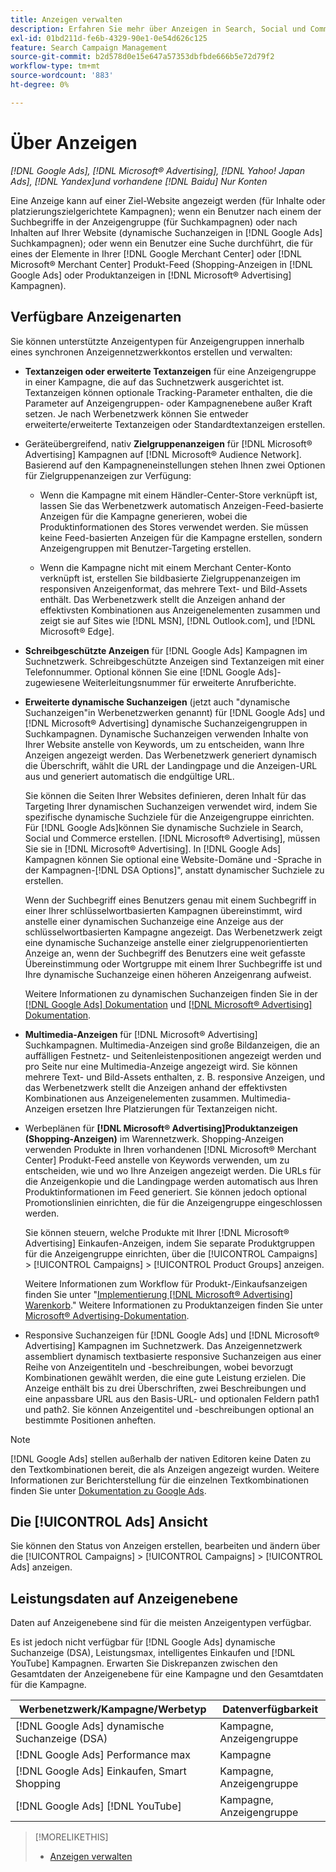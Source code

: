 ```yaml
---
title: Anzeigen verwalten
description: Erfahren Sie mehr über Anzeigen in Search, Social und Commerce, einschließlich der verfügbaren Anzeigentypen.
exl-id: 01bd211d-fe6b-4329-90e1-0e54d626c125
feature: Search Campaign Management
source-git-commit: b2d578d0e15e647a57353dbfbde666b5e72d79f2
workflow-type: tm+mt
source-wordcount: '883'
ht-degree: 0%

---
```


# Über Anzeigen

*[!DNL Google Ads], [!DNL Microsoft® Advertising], [!DNL Yahoo! Japan Ads], [!DNL Yandex]und vorhandene [!DNL Baidu] Nur Konten*

Eine Anzeige kann auf einer Ziel-Website angezeigt werden (für Inhalte oder platzierungszielgerichtete Kampagnen); wenn ein Benutzer nach einem der Suchbegriffe in der Anzeigengruppe (für Suchkampagnen) oder nach Inhalten auf Ihrer Website (dynamische Suchanzeigen in [!DNL Google Ads] Suchkampagnen); oder wenn ein Benutzer eine Suche durchführt, die für eines der Elemente in Ihrer [!DNL Google Merchant Center] oder [!DNL Microsoft® Merchant Center] Produkt-Feed (Shopping-Anzeigen in [!DNL Google Ads] oder Produktanzeigen in [!DNL Microsoft® Advertising] Kampagnen).

## Verfügbare Anzeigenarten

Sie können unterstützte Anzeigentypen für Anzeigengruppen innerhalb eines synchronen Anzeigennetzwerkkontos erstellen und verwalten:

* **Textanzeigen oder erweiterte Textanzeigen** für eine Anzeigengruppe in einer Kampagne, die auf das Suchnetzwerk ausgerichtet ist. Textanzeigen können optionale Tracking-Parameter enthalten, die die Parameter auf Anzeigengruppen- oder Kampagnenebene außer Kraft setzen. Je nach Werbenetzwerk können Sie entweder erweiterte/erweiterte Textanzeigen oder Standardtextanzeigen erstellen.

* Geräteübergreifend, nativ **Zielgruppenanzeigen** für [!DNL Microsoft® Advertising] Kampagnen auf [!DNL Microsoft® Audience Network]. Basierend auf den Kampagneneinstellungen stehen Ihnen zwei Optionen für Zielgruppenanzeigen zur Verfügung:

   * Wenn die Kampagne mit einem Händler-Center-Store verknüpft ist, lassen Sie das Werbenetzwerk automatisch Anzeigen-Feed-basierte Anzeigen für die Kampagne generieren, wobei die Produktinformationen des Stores verwendet werden. Sie müssen keine Feed-basierten Anzeigen für die Kampagne erstellen, sondern Anzeigengruppen mit Benutzer-Targeting erstellen.

   * Wenn die Kampagne nicht mit einem Merchant Center-Konto verknüpft ist, erstellen Sie bildbasierte Zielgruppenanzeigen im responsiven Anzeigenformat, das mehrere Text- und Bild-Assets enthält. Das Werbenetzwerk stellt die Anzeigen anhand der effektivsten Kombinationen aus Anzeigenelementen zusammen und zeigt sie auf Sites wie [!DNL MSN], [!DNL Outlook.com], und [!DNL Microsoft® Edge].

* **Schreibgeschützte Anzeigen** für [!DNL Google Ads] Kampagnen im Suchnetzwerk. Schreibgeschützte Anzeigen sind Textanzeigen mit einer Telefonnummer. Optional können Sie eine [!DNL Google Ads]-zugewiesene Weiterleitungsnummer für erweiterte Anrufberichte.

* **Erweiterte dynamische Suchanzeigen** (jetzt auch &quot;dynamische Suchanzeigen&quot;in Werbenetzwerken genannt) für [!DNL Google Ads] und [!DNL Microsoft® Advertising] dynamische Suchanzeigengruppen in Suchkampagnen. Dynamische Suchanzeigen verwenden Inhalte von Ihrer Website anstelle von Keywords, um zu entscheiden, wann Ihre Anzeigen angezeigt werden. Das Werbenetzwerk generiert dynamisch die Überschrift, wählt die URL der Landingpage und die Anzeigen-URL aus und generiert automatisch die endgültige URL.

  Sie können die Seiten Ihrer Websites definieren, deren Inhalt für das Targeting Ihrer dynamischen Suchanzeigen verwendet wird, indem Sie spezifische dynamische Suchziele für die Anzeigengruppe einrichten. Für [!DNL Google Ads]können Sie dynamische Suchziele in Search, Social und Commerce erstellen. [!DNL Microsoft® Advertising], müssen Sie sie in [!DNL Microsoft® Advertising]. In [!DNL Google Ads] Kampagnen können Sie optional eine Website-Domäne und -Sprache in der Kampagnen-[!DNL DSA Options]&quot;, anstatt dynamischer Suchziele zu erstellen.

  Wenn der Suchbegriff eines Benutzers genau mit einem Suchbegriff in einer Ihrer schlüsselwortbasierten Kampagnen übereinstimmt, wird anstelle einer dynamischen Suchanzeige eine Anzeige aus der schlüsselwortbasierten Kampagne angezeigt. Das Werbenetzwerk zeigt eine dynamische Suchanzeige anstelle einer zielgruppenorientierten Anzeige an, wenn der Suchbegriff des Benutzers eine weit gefasste Übereinstimmung oder Wortgruppe mit einem Ihrer Suchbegriffe ist und Ihre dynamische Suchanzeige einen höheren Anzeigenrang aufweist.

  Weitere Informationen zu dynamischen Suchanzeigen finden Sie in der [[!DNL Google Ads] Dokumentation](https://support.google.com/google-ads/answer/2471185) und [[!DNL Microsoft® Advertising] Dokumentation](https://help.ads.microsoft.com/#apex/ads/en/56794).

* **Multimedia-Anzeigen** für [!DNL Microsoft® Advertising] Suchkampagnen. Multimedia-Anzeigen sind große Bildanzeigen, die an auffälligen Festnetz- und Seitenleistenpositionen angezeigt werden und pro Seite nur eine Multimedia-Anzeige angezeigt wird. Sie können mehrere Text- und Bild-Assets enthalten, z. B. responsive Anzeigen, und das Werbenetzwerk stellt die Anzeigen anhand der effektivsten Kombinationen aus Anzeigenelementen zusammen. Multimedia-Anzeigen ersetzen Ihre Platzierungen für Textanzeigen nicht.

* Werbeplänen für **[!DNL Microsoft® Advertising]Produktanzeigen (Shopping-Anzeigen)** im Warennetzwerk. Shopping-Anzeigen verwenden Produkte in Ihren vorhandenen [!DNL Microsoft® Merchant Center] Produkt-Feed anstelle von Keywords verwenden, um zu entscheiden, wie und wo Ihre Anzeigen angezeigt werden. Die URLs für die Anzeigenkopie und die Landingpage werden automatisch aus Ihren Produktinformationen im Feed generiert. Sie können jedoch optional Promotionslinien einrichten, die für die Anzeigengruppe eingeschlossen werden.

  Sie können steuern, welche Produkte mit Ihrer [!DNL Microsoft® Advertising] Einkaufen-Anzeigen, indem Sie separate Produktgruppen für die Anzeigengruppe einrichten, über die [!UICONTROL Campaigns] > [!UICONTROL Campaigns] > [!UICONTROL Product Groups] anzeigen.

  Weitere Informationen zum Workflow für Produkt-/Einkaufsanzeigen finden Sie unter &quot;[Implementierung [!DNL Microsoft® Advertising] Warenkorb](/help/search-social-commerce/campaign-management/special-campaign-types/microsoft-shopping-campaigns.md).&quot;  Weitere Informationen zu Produktanzeigen finden Sie unter [Microsoft® Advertising-Dokumentation](https://help.ads.microsoft.com/#apex/3/en/51082).

* Responsive Suchanzeigen für [!DNL Google Ads] und [!DNL Microsoft® Advertising] Kampagnen im Suchnetzwerk. Das Anzeigennetzwerk assembliert dynamisch textbasierte responsive Suchanzeigen aus einer Reihe von Anzeigentiteln und -beschreibungen, wobei bevorzugt Kombinationen gewählt werden, die eine gute Leistung erzielen. Die Anzeige enthält bis zu drei Überschriften, zwei Beschreibungen und eine anpassbare URL aus den Basis-URL- und optionalen Feldern path1 und path2. Sie können Anzeigentitel und -beschreibungen optional an bestimmte Positionen anheften.

>[!NOTE]
>
>[!DNL Google Ads] stellen außerhalb der nativen Editoren keine Daten zu den Textkombinationen bereit, die als Anzeigen angezeigt wurden. Weitere Informationen zur Berichterstellung für die einzelnen Textkombinationen finden Sie unter [Dokumentation zu Google Ads](https://support.google.com/google-ads/answer/7684791).

## Die [!UICONTROL Ads] Ansicht

Sie können den Status von Anzeigen erstellen, bearbeiten und ändern über die [!UICONTROL Campaigns] > [!UICONTROL Campaigns] > [!UICONTROL Ads] anzeigen.

## Leistungsdaten auf Anzeigenebene

Daten auf Anzeigenebene sind für die meisten Anzeigentypen verfügbar.

Es ist jedoch nicht verfügbar für [!DNL Google Ads] dynamische Suchanzeige (DSA), Leistungsmax, intelligentes Einkaufen und [!DNL YouTube] Kampagnen. Erwarten Sie Diskrepanzen zwischen den Gesamtdaten der Anzeigenebene für eine Kampagne und den Gesamtdaten für die Kampagne.

| Werbenetzwerk/Kampagne/Werbetyp | Datenverfügbarkeit |
|---|---|
| [!DNL Google Ads] dynamische Suchanzeige (DSA) | Kampagne, Anzeigengruppe |
| [!DNL Google Ads] Performance max | Kampagne |
| [!DNL Google Ads] Einkaufen, Smart Shopping | Kampagne, Anzeigengruppe |
| [!DNL Google Ads] [!DNL YouTube] | Kampagne, Anzeigengruppe |

>[!MORELIKETHIS]
>
>* [Anzeigen verwalten](ad-manage.md)
